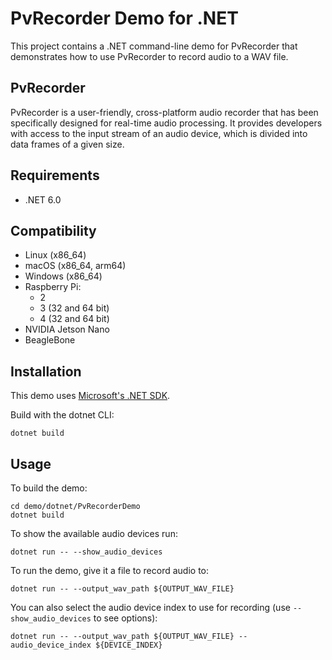 # PvRecorder Demo for .NET

This project contains a .NET command-line demo for PvRecorder that demonstrates how to use PvRecorder to record audio to a WAV file.

## PvRecorder

PvRecorder is a user-friendly, cross-platform audio recorder that has been specifically designed for real-time audio processing.
It provides developers with access to the input stream of an audio device, which is divided into data frames of a given size.

## Requirements

- .NET 6.0

## Compatibility

- Linux (x86_64)
- macOS (x86_64, arm64)
- Windows (x86_64)
- Raspberry Pi:
  - 2
  - 3 (32 and 64 bit)
  - 4 (32 and 64 bit)
- NVIDIA Jetson Nano
- BeagleBone

## Installation

This demo uses [Microsoft's .NET SDK](https://dotnet.microsoft.com/download).

Build with the dotnet CLI:

```console
dotnet build
```

## Usage

To build the demo:

```console
cd demo/dotnet/PvRecorderDemo
dotnet build
```

To show the available audio devices run:

```console
dotnet run -- --show_audio_devices
```

To run the demo, give it a file to record audio to:

```console
dotnet run -- --output_wav_path ${OUTPUT_WAV_FILE}
```

You can also select the audio device index to use for recording (use `--show_audio_devices` to see options):

```console
dotnet run -- --output_wav_path ${OUTPUT_WAV_FILE} --audio_device_index ${DEVICE_INDEX}
```